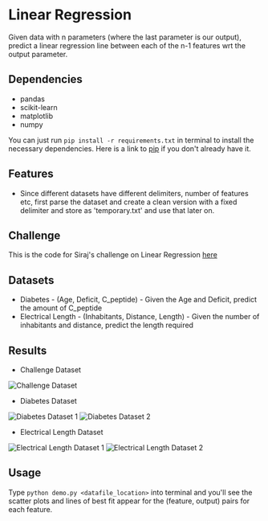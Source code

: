 # Linear Regression

Given data with n parameters (where the last parameter is our output), predict a linear regression line between each of the n-1 features wrt the output parameter.

## Dependencies

* pandas
* scikit-learn
* matplotlib
* numpy

You can just run
`pip install -r requirements.txt` 
in terminal to install the necessary dependencies. Here is a link to [pip](https://pip.pypa.io/en/stable/installing/) if you don't already have it.

## Features

* Since different datasets have different delimiters, number of features etc, first parse the dataset and create a clean version with a fixed delimiter and store as 'temporary.txt' and use that later on.

## Challenge

This is the code for Siraj's challenge on Linear Regression [here](https://www.youtube.com/watch?v=vOppzHpvTiQ&feature=youtu.be)

## Datasets

* Diabetes - (Age, Deficit, C_peptide) - Given the Age and Deficit, predict the amount of C_peptide
* Electrical Length - (Inhabitants, Distance, Length) - Given the number of inhabitants and distance, predict the length required

## Results

* Challenge Dataset

![Challenge Dataset](Analysis/challengedata.png?raw=true "Challenge Dataset")

* Diabetes Dataset

![Diabetes Dataset 1](Analysis/diabetes1.png?raw=true "Diabetes Dataset - Age vs C_peptide")
![Diabetes Dataset 2](Analysis/diabetes2.png?raw=true "Diabetes Dataset - Deficit vs C_peptide")

* Electrical Length Dataset

![Electrical Length Dataset 1](Analysis/ele1.png?raw=true "Electrical Length Dataset - Inhabitants vs Length")
![Electrical Length Dataset 2](Analysis/ele2.png?raw=true "Electrical Length Dataset - Distance vs Length")

## Usage

Type `python demo.py <datafile_location>` into terminal and you'll see the scatter plots and lines of best fit appear for the (feature, output) pairs for each feature.
